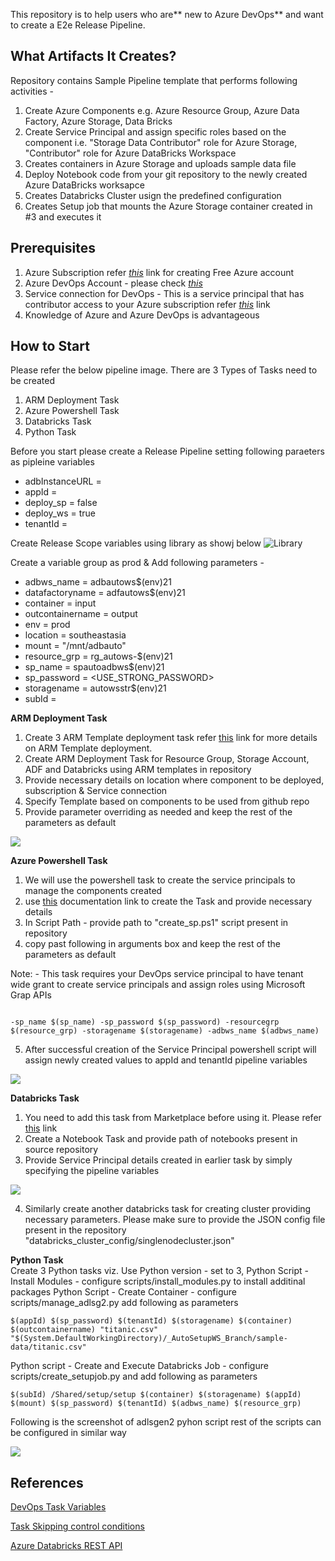 This repository is to help users who are** new to Azure DevOps** and want to create a E2e Release Pipeline. 
## What Artifacts It Creates? ##
Repository contains Sample Pipeline template that performs following activities - 
1. Create Azure Components e.g. Azure Resource Group, Azure Data Factory, Azure Storage, Data Bricks
2. Create Service Principal and assign specific roles based on the component i.e. "Storage Data Contributor" role for Azure Storage, "Contributor" role for Azure DataBricks Workspace 
3. Creates containers in Azure Storage and uploads sample data file
4. Deploy Notebook code from your git repository to the newly created Azure DataBricks worksapce
5. Creates Databricks Cluster usign the predefined configuration
6. Creates Setup job that mounts the Azure Storage container created in #3 and executes it 

## Prerequisites ##
1. Azure Subscription refer [_this_](https://azure.microsoft.com/en-in/free/) link for creating Free Azure account
2. Azure DevOps Account -  please check [_this_](https://docs.microsoft.com/en-us/azure/devops/user-guide/sign-up-invite-teammates?view=azure-devops)
3. Service connection for DevOps - This is a service principal that has contributor access to your Azure subscription refer [_this_](https://docs.microsoft.com/en-us/azure/devops/pipelines/library/service-endpoints?view=azure-devops&tabs=yaml) link
4. Knowledge of Azure and Azure DevOps is advantageous 

## How to Start ##
Please refer the below pipeline image. There are 3 Types of Tasks need to be created
1. ARM Deployment Task
2. Azure Powershell Task
3. Databricks Task
4. Python Task

Before you start please create a Release Pipeline setting following paraeters as pipleine variables
* adbInstanceURL = <VALUE KEEP EMPTY>
* appId = <VALUE KEEP EMPTY>
* deploy_sp = false
* deploy_ws = true
* tenantId = <VALUE KEEP EMPTY>

Create Release Scope variables using library as showj below
![Library](imgs/library.png)

Create a variable group as prod & Add following parameters - 
* adbws_name = adbautows$(env)21
* datafactoryname = adfautows$(env)21
* container = input
* outcontainername = output
* env = prod
* location = southeastasia
* mount = "/mnt/adbauto"
* resource_grp = rg_autows-$(env)21
* sp_name = spautoadbws$(env)21
* sp_password = <USE_STRONG_PASSWORD>
* storagename = autowsstr$(env)21
* subId = <ID OF YOUR SUBSCRIPTION>

<b> ARM Deployment Task </b>
1. Create 3 ARM Template deployment task refer [this](https://github.com/microsoft/azure-pipelines-tasks/blob/master/Tasks/AzureResourceManagerTemplateDeploymentV3/README.md) link for more details on ARM Template deployment.
2. Create ARM Deployment Task for Resource Group, Storage Account, ADF and Databricks using ARM templates in repository  
3. Provide necessary details on location where component to be deployed, subscription & Service connection
4. Specify Template based on components to be used from github repo
5. Provide parameter overriding as needed and keep the rest of the parameters as default

![](imgs/arm_task.png)


<b> Azure Powershell Task </b>
1. We will use the powershell task to create the service principals to manage the components created
2. use [this](https://docs.microsoft.com/en-us/azure/devops/pipelines/tasks/deploy/azure-powershell?view=azure-devops) documentation link to create the Task and provide necessary details
3. In Script Path - provide path to "create_sp.ps1" script present in repository
4. copy past following in arguments box and keep the rest of the parameters as default

Note: - This task requires your DevOps service principal to have tenant wide grant to create service principals and assign roles using Microsoft Grap APIs 
 
```

-sp_name $(sp_name) -sp_password $(sp_password) -resourcegrp $(resource_grp) -storagename $(storagename) -adbws_name $(adbws_name)

```
5. After successful creation of the Service Principal powershell script will assign newly created values to appId and tenantId pipeline variables

![](imgs/sp_task.png)


<b> Databricks Task </b>
1. You need to add this task from Marketplace before using it. Please refer [this](https://marketplace.visualstudio.com/items?itemName=DataThirstLtd.databricksDeployScriptsTasks) link
2. Create a Notebook Task and provide path of notebooks present in source repository
3. Provide Service Principal details created in earlier task by simply specifying the pipeline variables

 ![](imgs/db_nbtask.png)

4. Similarly create another databricks task for creating cluster providing necessary parameters. Please make sure to provide the JSON config file present in the repository "databricks_cluster_config/singlenodecluster.json"

<b> Python Task </b></br>
Create 3 Python tasks viz. Use Python version - set to 3, 
Python Script - Install Modules  - configure scripts/install_modules.py to install additinal packages
Python Script - Create Container - configure scripts/manage_adlsg2.py add following as parameters
```
$(appId) $(sp_password) $(tenantId) $(storagename) $(container) $(outcontainername) "titanic.csv" "$(System.DefaultWorkingDirectory)/_AutoSetupWS_Branch/sample-data/titanic.csv"
```
Python script - Create and Execute Databricks Job - configure scripts/create_setupjob.py and add following as parameters
```
$(subId) /Shared/setup/setup $(container) $(storagename) $(appId) $(mount) $(sp_password) $(tenantId) $(adbws_name) $(resource_grp)
```
Following is the screenshot of adlsgen2 pyhon script rest of the scripts can be configured in similar way

![](imgs/python_1.png)


## References ##

[DevOps Task Variables](https://docs.microsoft.com/en-us/azure/devops/pipelines/process/variables?view=azure-devops&tabs=yaml%2Cbatch#understand-variable-syntax)

[Task Skipping control conditions](https://docs.microsoft.com/en-us/azure/devops/pipelines/process/conditions?view=azure-devops&tabs=classic)

[Azure Databricks REST API](https://docs.microsoft.com/en-us/azure/databricks/dev-tools/api/latest/)
